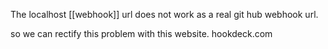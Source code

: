 The localhost [[webhook]] url does not work as a real git hub webhook url.

so we can rectify this problem with this website. hookdeck.com
